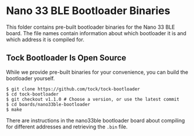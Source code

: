 Nano 33 BLE Bootloader Binaries
===============================

This folder contains pre-built bootloader binaries for the Nano 33 BLE board.
The file names contain information about which bootloader it is and which
address it is compiled for.

Tock Bootloader Is Open Source
------------------------------

While we provide pre-built binaries for your convenience, you can build the
bootloader yourself.

```
$ git clone https://github.com/tock/tock-bootloader
$ cd tock-bootloader
$ git checkout v1.1.0 # Choose a version, or use the latest commit
$ cd boards/nano33ble-bootloader
$ make
```

There are instructions in the nano33ble bootloader board about compiling for
different addresses and retrieving the `.bin` file.
